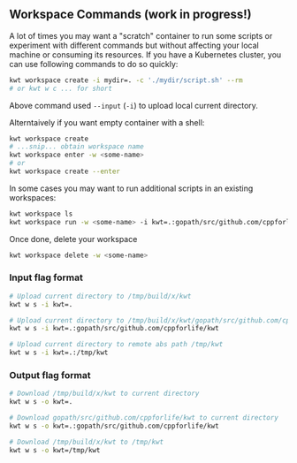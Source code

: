 ## Workspace Commands (work in progress!)

A lot of times you may want a "scratch" container to run some scripts or experiment with different commands but without affecting your local machine or consuming its resources. If you have a Kubernetes cluster, you can use following commands to do so quickly:

```bash
kwt workspace create -i mydir=. -c './mydir/script.sh' --rm
# or kwt w c ... for short
```

Above command used `--input` (`-i`) to upload local current directory.

Alterntaively if you want empty container with a shell:

```bash
kwt workspace create
# ...snip... obtain workspace name
kwt workspace enter -w <some-name>
# or
kwt workspace create --enter
```

In some cases you may want to run additional scripts in an existing workspaces:

```bash
kwt workspace ls
kwt workspace run -w <some-name> -i kwt=.:gopath/src/github.com/cppforlife/kwt -c './gopath/src/github.com/cppforlife/kwt/ci/unit-tests.sh'
```

Once done, delete your workspace

```bash
kwt workspace delete -w <some-name>
```

### Input flag format

```bash
# Upload current directory to /tmp/build/x/kwt
kwt w s -i kwt=.

# Upload current directory to /tmp/build/x/kwt/gopath/src/github.com/cppforlife/kwt
kwt w s -i kwt=.:gopath/src/github.com/cppforlife/kwt

# Upload current directory to remote abs path /tmp/kwt
kwt w s -i kwt=.:/tmp/kwt
```

### Output flag format

```bash
# Download /tmp/build/x/kwt to current directory
kwt w s -o kwt=.

# Download gopath/src/github.com/cppforlife/kwt to current directory
kwt w s -o kwt=.:gopath/src/github.com/cppforlife/kwt

# Download /tmp/build/x/kwt to /tmp/kwt
kwt w s -o kwt=/tmp/kwt
```
